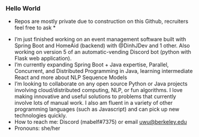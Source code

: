 ### Hello World
* Repos are mostly private due to construction on this Github, recruiters feel free to ask *
- I’m just finished working on an event management software built with Spring Boot and HomeAid (backend) with @DinhJDev and 1 other. Also working on version 5 of an automatic-vending Discord bot (python with Flask web application).
- I’m currently expanding Spring Boot + Java expertise, Parallel, Concurrent, and Distributed Programming in Java, learning intermediate React and more about NLP Sequence Models 
- I’m looking to collaborate on any open source Python or Java projects involving cloud/distributed computing, NLP, or fun algorithms. I love making innovative and useful solutions to problems that currently involve lots of manual work. I also am fluent in a variety of other programming languages (such as Javascript) and can pick up new technologies quickly. 
- How to reach me: Discord (mabelf#7375) or email uwu@berkeley.edu
- Pronouns: she/her
